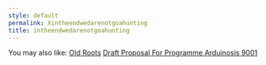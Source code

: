 ```yaml
---
style: default
permalink: Xintheendwedarenotgoahunting
title: intheendwedarenotgoahunting
---
```

You may also like:
[Old Roots](http://scp-wiki.net/old-roots)
[Draft Proposal For Programme Arduinosis 9001](http://scp-wiki.net/draft-proposal-for-programme-arduinosis-9001)